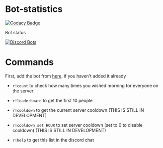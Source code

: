# Bot-statistics
[![Codacy Badge](https://api.codacy.com/project/badge/Grade/901967bd048b414c9f265d6e5f711f53)](https://app.codacy.com/gh/zal1000/reggeltbot?utm_source=github.com&utm_medium=referral&utm_content=zal1000/reggeltbot&utm_campaign=Badge_Grade)

Bot status

[![Discord Bots](https://top.gg/api/widget/749037285621628950.svg)](https://top.gg/bot/749037285621628950)

# Commands
First, add the bot from [here](https://discord.com/api/oauth2/authorize?client_id=749037285621628950&permissions=268790864&redirect_uri=https%3A%2F%2Freggeltbot.zal1000.net&scope=bot), if you haven't added it already

- `r!count` to check how many times you wished morning for everyone on the server

- `r!leaderboard` to get the first 10 people

- `r!cooldown` to get the current server cooldown (THIS IS STILL IN DEVELOPMENT)

- `r!cooldown set HOUR` to set server cooldown (set to 0 to disable cooldown) (THIS IS STILL IN DEVELOPMENT)

- `r!help` to get this list in the discord chat
